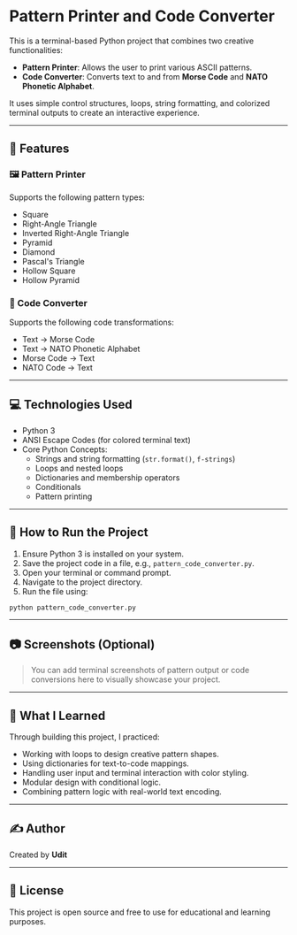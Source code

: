 # Pattern Printer and Code Converter

This is a terminal-based Python project that combines two creative functionalities:

- **Pattern Printer**: Allows the user to print various ASCII patterns.
- **Code Converter**: Converts text to and from **Morse Code** and **NATO Phonetic Alphabet**.

It uses simple control structures, loops, string formatting, and colorized terminal outputs to create an interactive experience.

---

## 🌟 Features

### 🖼️ Pattern Printer
Supports the following pattern types:
- Square
- Right-Angle Triangle
- Inverted Right-Angle Triangle
- Pyramid
- Diamond
- Pascal's Triangle
- Hollow Square
- Hollow Pyramid

### 🔁 Code Converter
Supports the following code transformations:
- Text → Morse Code
- Text → NATO Phonetic Alphabet
- Morse Code → Text
- NATO Code → Text

---

## 💻 Technologies Used

- Python 3
- ANSI Escape Codes (for colored terminal text)
- Core Python Concepts:
  - Strings and string formatting (`str.format()`, `f-strings`)
  - Loops and nested loops
  - Dictionaries and membership operators
  - Conditionals
  - Pattern printing

---

## 🚀 How to Run the Project

1. Ensure Python 3 is installed on your system.
2. Save the project code in a file, e.g., `pattern_code_converter.py`.
3. Open your terminal or command prompt.
4. Navigate to the project directory.
5. Run the file using:

```bash
python pattern_code_converter.py
```

---

## 📷 Screenshots (Optional)
> You can add terminal screenshots of pattern output or code conversions here to visually showcase your project.

---

## 🧠 What I Learned

Through building this project, I practiced:
- Working with loops to design creative pattern shapes.
- Using dictionaries for text-to-code mappings.
- Handling user input and terminal interaction with color styling.
- Modular design with conditional logic.
- Combining pattern logic with real-world text encoding.

---

## ✍️ Author

Created by **Udit**

---

## 📄 License

This project is open source and free to use for educational and learning purposes.